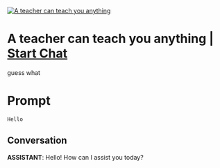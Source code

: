 
[![A teacher can teach you anything ](https://flow-prompt-covers.s3.us-west-1.amazonaws.com/icon/cute/cute_2.png)](https://gptcall.net/chat.html?data=%7B%22contact%22%3A%7B%22id%22%3A%22T3_p97tFfe5jZk-iJOS1D%22%2C%22flow%22%3Atrue%7D%7D)
# A teacher can teach you anything  | [Start Chat](https://gptcall.net/chat.html?data=%7B%22contact%22%3A%7B%22id%22%3A%22T3_p97tFfe5jZk-iJOS1D%22%2C%22flow%22%3Atrue%7D%7D)
guess what

# Prompt

```
Hello
```

## Conversation

**ASSISTANT**: Hello! How can I assist you today?


